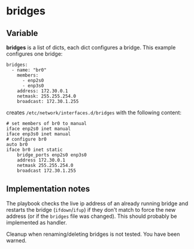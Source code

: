 
# bridges

## Variable

**bridges** is a list of dicts, each dict configures a bridge. This example configures one bridge:

```
bridges:
  - name: "br0"
    members:
      - enp2s0
      - enp3s0
    address: 172.30.0.1
    netmask: 255.255.254.0
    broadcast: 172.30.1.255
```

creates `/etc/network/interfaces.d/bridges` with the following content:

```
# set members of br0 to manual
iface enp2s0 inet manual
iface enp3s0 inet manual
# configure br0
auto br0
iface br0 inet static
    bridge_ports enp2s0 enp3s0
    address 172.30.0.1
    netmask 255.255.254.0
    broadcast 172.30.1.255
```

## Implementation notes

The playbook checks the live ip address of an already running bridge and restarts the bridge (`ifdown`/`ifup`) if they don't match to force the new address (or if the `bridges` file was changed). This should probably be implemented as handler.

Cleanup when renaming/deleting bridges is not tested. You have been warned.

